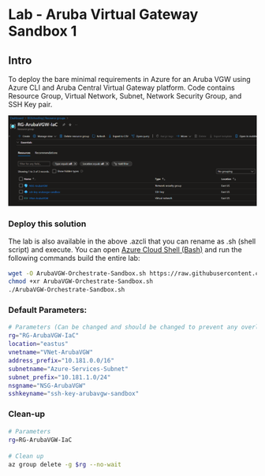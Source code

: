 # Lab - Aruba Virtual Gateway Sandbox 1

## Intro

To deploy the bare minimal requirements in Azure for an Aruba VGW using Azure CLI and Aruba Central Virtual Gateway platform. Code contains Resource Group, Virtual Network, Subnet, Network Security Group, and SSH Key pair.

![net diagram](./Media/arubavgw-orchestrate-sandbox-example-1.png)


### Deploy this solution

The lab is also available in the above .azcli that you can rename as .sh (shell script) and execute. You can open [Azure Cloud Shell (Bash)](https://shell.azure.com) and run the following commands build the entire lab:


```bash
wget -O ArubaVGW-Orchestrate-Sandbox.sh https://raw.githubusercontent.com/CyberOps-Ninja/Azure-IaC/main/Project-Azure-CLI/ArubaVGW-Sandbox-1/ArubaVGW-Orchestrate-Sandbox.azcli
chmod +xr ArubaVGW-Orchestrate-Sandbox.sh
./ArubaVGW-Orchestrate-Sandbox.sh
```

### Default Parameters:

```bash
# Parameters (Can be changed and should be changed to prevent any overlay in your environment)
rg="RG-ArubaVGW-IaC"
location="eastus"
vnetname="VNet-ArubaVGW"
address_prefix="10.181.0.0/16"
subnetname="Azure-Services-Subnet"
subnet_prefix="10.181.1.0/24"
nsgname="NSG-ArubaVGW"
sshkeyname="ssh-key-arubavgw-sandbox"
```


### Clean-up

```bash
# Parameters 
rg=RG-ArubaVGW-IaC

# Clean up
az group delete -g $rg --no-wait 
```